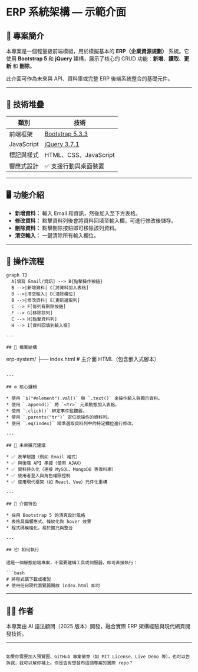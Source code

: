 # ERP 系統架構 — 示範介面

## 📌 專案簡介

本專案是一個輕量級前端模組，用於模擬基本的 **ERP（企業資源規劃）** 系統。它使用 **Bootstrap 5** 和 **jQuery** 建構，展示了核心的 CRUD 功能：**新增**、**讀取**、**更新** 和 **刪除**。

此介面可作為未來與 API、資料庫或完整 ERP 後端系統整合的基礎元件。

---

## 🧱 技術堆疊

| 類別         | 技術                                          |
|--------------|-----------------------------------------------|
| 前端框架     | [Bootstrap 5.3.3](https://getbootstrap.com)    |
| JavaScript   | [jQuery 3.7.1](https://jquery.com)            |
| 標記與樣式   | HTML、CSS、JavaScript                         |
| 響應式設計   | ✅ 支援行動與桌面裝置                         |

---

## 🖥️ 功能介紹

- **新增資料：** 輸入 Email 和資訊，然後加入至下方表格。
- **修改資料：** 點擊資料列後會將資料回填至輸入欄，可進行修改後儲存。
- **刪除資料：** 點擊刪除按鈕即可移除該列資料。
- **清空輸入：** 一鍵清除所有輸入欄位。

---

## 🔁 操作流程

```mermaid
graph TD
  A[填寫 Email/資訊] --> B{點擊操作按鈕}
  B -->|新增資料| C[將資料加入表格]
  B -->|清空輸入| D[清除欄位]
  B -->|修改資料| E[更新選取列]
  C --> F[每列有刪除按鈕]
  F --> G[移除該列]
  C --> H[點擊資料列]
  H --> I[資料回填到輸入框]

---

## 📁 檔案結構

```
erp-system/
├── index.html       # 主介面 HTML（包含嵌入式腳本）
```

---

## ⚙️ 核心邏輯

* 使用 `$("#element").val()` 與 `.text()` 來操作輸入與顯示資料。
* 使用 `.append()` 將 `<tr>` 元素動態加入表格。
* 使用 `.click()` 綁定事件監聽器。
* 使用 `.parents("tr")` 定位欲操作的資料列。
* 使用 `.eq(index)` 精準選取資料列中的特定欄位進行修改。

---

## 🚀 未來擴充建議

* ✅ 表單驗證（例如 Email 格式）
* ✅ 與後端 API 串接（使用 AJAX）
* ✅ 資料持久化（連接 MySQL、MongoDB 等資料庫）
* ✅ 使用者登入與角色權限控制
* ✅ 使用現代框架（如 React、Vue）元件化重構

---

## 📸 介面特色

* 採用 Bootstrap 5 的清爽設計風格
* 表格具備響應式、條紋化與 hover 效果
* 程式碼模組化，易於擴充與整合

---

## 📦 如何執行

這是一個靜態前端專案，不需要建構工具或伺服器，即可直接執行：

```bash
# 將程式碼下載或複製
# 使用任何現代瀏覽器開啟 index.html 即可
```

---

## 👨‍💻 作者

本專案由 AI 語法顧問（2025 版本）開發，融合實際 ERP 架構經驗與現代網頁開發技術。

---

```

如果你需要加入預覽圖、GitHub 專案徽章（如 MIT License、Live Demo 等），也可以告訴我，我可以幫你補上。你是否有想發布這個專案的實際 repo？
```
